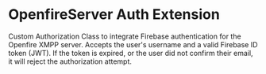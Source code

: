 # OpenfireServer Auth Extension
Custom Authorization Class to integrate Firebase authentication for the Openfire XMPP server. Accepts the user's username and a valid Firebase ID token (JWT).
If the token is expired, or the user did not confirm their email, it will reject the authorization attempt. 
